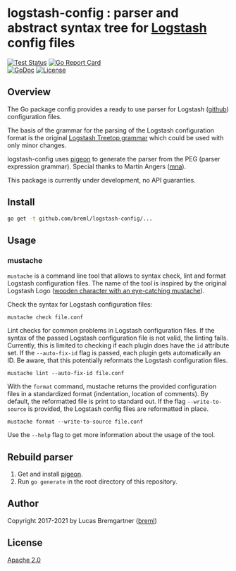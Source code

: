 # logstash-config : parser and abstract syntax tree for [Logstash](https://www.elastic.co/logstash/) config files

[![Test Status](https://github.com/breml/logstash-config/workflows/Test/badge.svg)](https://github.com/breml/logstash-config/actions?query=workflow%3ATest)
 [![Go Report Card](https://goreportcard.com/badge/github.com/breml/logstash-config)](https://goreportcard.com/report/github.com/breml/logstash-config)\
[![GoDoc](https://pkg.go.dev/badge/github.com/breml/logstash-config)](https://pkg.go.dev/github.com/breml/logstash-config) [![License](https://img.shields.io/badge/license-Apache_2.0-blue.svg)](LICENSE)

## Overview

The Go package config provides a ready to use parser for Logstash ([github](https://github.com/elastic/logstash)) configuration files.

The basis of the grammar for the parsing of the Logstash configuration format is the original [Logstash Treetop grammar](https://github.com/elastic/logstash/blob/master/logstash-core/lib/logstash/config/grammar.treetop) which could be used with only minor changes.

logstash-config uses [pigeon](https://github.com/mna/pigeon) to generate the parser from the PEG (parser expression grammar). Special thanks to Martin Angers ([mna](https://github.com/mna)).

This package is currently under development, no API guaranties.

## Install

```bash
go get -t github.com/breml/logstash-config/...
```

## Usage

### mustache

`mustache` is a command line tool that allows to syntax check, lint and format Logstash configuration files. The name of
the tool is inspired by the original Logstash Logo ([wooden character with an eye-catching mustache](https://www.elastic.co/de/blog/high-level-logstash-roadmap-is-published)).

Check the syntax for Logstash configuration files:

```shell
mustache check file.conf
```

Lint checks for common problems in Logstash configuration files. If the syntax of the passed Logstash configuration file
is not valid, the linting fails. Currently, this is limited to checking if each plugin does have the `id` attribute set.
If the `--auto-fix-id` flag is passed, each plugin gets automatically an ID.
Be aware, that this potentially reformats the Logstash configuration files.

```shell
mustache lint --auto-fix-id file.conf
```

With the `format` command, mustache returns the provided configuration files in a standardized format (indentation,
location of comments). By default, the reformatted file is print to standard out. If the flag `--write-to-source`
is provided, the Logstash config files are reformatted in place.

```shell
mustache format --write-to-source file.conf
```

Use the `--help` flag to get more information about the usage of the tool.

## Rebuild parser

1. Get and install [pigeon](https://github.com/mna/pigeon).
2. Run `go generate` in the root directory of this repository.

## Author

Copyright 2017-2021 by Lucas Bremgartner ([breml](https://github.com/breml))

## License

[Apache 2.0](LICENSE)
